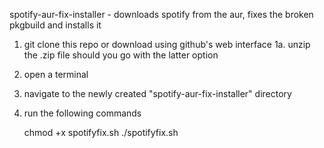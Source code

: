 spotify-aur-fix-installer - downloads spotify from the aur, fixes the broken pkgbuild and installs it

1. git clone this repo or download using github's web interface
1a. unzip the .zip file should you go with the latter option

2. open a terminal

3. navigate to the newly created "spotify-aur-fix-installer" directory

4. run the following commands

    chmod +x spotifyfix.sh
    ./spotifyfix.sh
